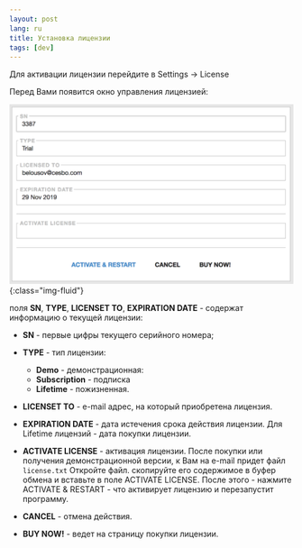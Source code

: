 ```yaml
---
layout: post
lang: ru
title: Установка лицензии
tags: [dev]
---
```


Для активации лицензии перейдите в Settings -> License  

<!-- more -->

Перед Вами появится окно управления лицензией:  

![Image](/assets/post-img/license.png){:class="img-fluid"}

поля **SN**, **TYPE**, **LICENSET TO**, **EXPIRATION DATE** - содержат информацию о текущей лицензии:

- **SN** - первые цифры текущего серийного номера;
- **TYPE** - тип лицензии:
   - **Demo** - демонстрационная:
   - **Subscription** - подписка 
   - **Lifetime** - пожизненная. 
- **LICENSET TO** - e-mail адрес, на который приобретена лицензия.
- **EXPIRATION DATE** - дата истечения срока действия лицензии. Для Lifetime лицензий - дата покупки лицензии.

- **ACTIVATE LICENSE** - активация лицензии.
После покупки или получения демонстрационной версии, к Вам на e-mail придет файл `license.txt`
Откройте файл. скопируйте его содержимое в буфер обмена и вставьте в поле ACTIVATE LICENSE.
После этого - нажмите ACTIVATE & RESTART - что активирует лицензию и перезапустит программу.

- **CANCEL** - отмена действия.
- **BUY NOW!** - ведет на страницу покупки лицензии. 
